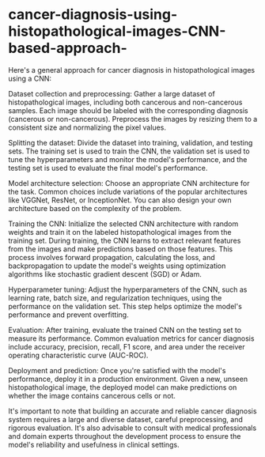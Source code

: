 # cancer-diagnosis-using-histopathological-images-CNN-based-approach-

Here's a general approach for cancer diagnosis in histopathological images using a CNN:

Dataset collection and preprocessing: Gather a large dataset of histopathological images, including both cancerous and non-cancerous samples. Each image should be labeled with the corresponding diagnosis (cancerous or non-cancerous). Preprocess the images by resizing them to a consistent size and normalizing the pixel values.

Splitting the dataset: Divide the dataset into training, validation, and testing sets. The training set is used to train the CNN, the validation set is used to tune the hyperparameters and monitor the model's performance, and the testing set is used to evaluate the final model's performance.

Model architecture selection: Choose an appropriate CNN architecture for the task. Common choices include variations of the popular architectures like VGGNet, ResNet, or InceptionNet. You can also design your own architecture based on the complexity of the problem.

Training the CNN: Initialize the selected CNN architecture with random weights and train it on the labeled histopathological images from the training set. During training, the CNN learns to extract relevant features from the images and make predictions based on those features. This process involves forward propagation, calculating the loss, and backpropagation to update the model's weights using optimization algorithms like stochastic gradient descent (SGD) or Adam.

Hyperparameter tuning: Adjust the hyperparameters of the CNN, such as learning rate, batch size, and regularization techniques, using the performance on the validation set. This step helps optimize the model's performance and prevent overfitting.

Evaluation: After training, evaluate the trained CNN on the testing set to measure its performance. Common evaluation metrics for cancer diagnosis include accuracy, precision, recall, F1 score, and area under the receiver operating characteristic curve (AUC-ROC).

Deployment and prediction: Once you're satisfied with the model's performance, deploy it in a production environment. Given a new, unseen histopathological image, the deployed model can make predictions on whether the image contains cancerous cells or not.

It's important to note that building an accurate and reliable cancer diagnosis system requires a large and diverse dataset, careful preprocessing, and rigorous evaluation. It's also advisable to consult with medical professionals and domain experts throughout the development process to ensure the model's reliability and usefulness in clinical settings.


